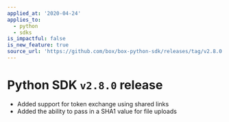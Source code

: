 ```yaml
---
applied_at: '2020-04-24'
applies_to:
  - python
  - sdks
is_impactful: false
is_new_feature: true
source_url: 'https://github.com/box/box-python-sdk/releases/tag/v2.8.0'
---
```

# Python SDK `v2.8.0` release

* Added support for token exchange using shared links
* Added the ability to pass in a SHA1 value for file uploads
